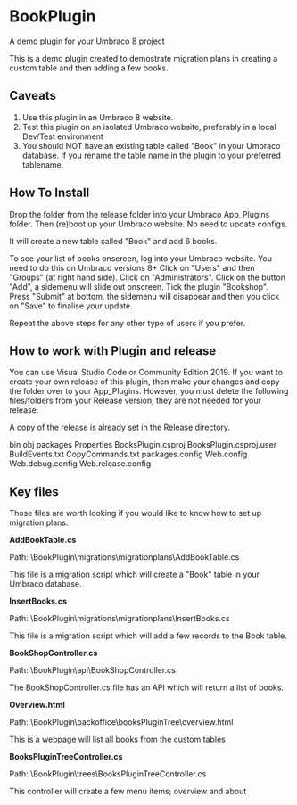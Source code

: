 # BookPlugin
A demo plugin for your Umbraco 8 project

This is a demo plugin created to demostrate migration plans in creating a custom table and then adding a few books.

## Caveats

1. Use this plugin in an Umbraco 8 website.
2. Test this plugin on an isolated Umbraco website, preferably in a local Dev/Test environment
3. You should NOT have an existing table called "Book" in your Umbraco database. If you rename the table name in the plugin to your preferred tablename.

## How To Install

Drop the folder from the release folder into your Umbraco App_Plugins folder. Then (re)boot up your Umbraco website. No need to update configs.

It will create a new table called "Book" and add 6 books.

To see your list of books onscreen, log into your Umbraco website. You need to do this on Umbraco versions 8+ Click on "Users" and then "Groups" (at right hand side). Click on "Administrators". Click on the button "Add", a sidemenu will slide out onscreen. Tick the plugin "Bookshop". Press "Submit" at bottom, the sidemenu will disappear and then you click on "Save" to finalise your update.

Repeat the above steps for any other type of users if you prefer.

## How to work with Plugin and release

You can use Visual Studio Code or Community Edition 2019. If you want to create your own release of this plugin, then make your changes and copy the folder over to your App_Plugins. However, you must delete the following files/folders from your Release version, they are not needed for your release.

A copy of the release is already set in the Release directory.

bin
obj
packages
Properties
BooksPlugin.csproj
BooksPlugin.csproj.user
BuildEvents.txt
CopyCommands.txt
packages.config
Web.config
Web.debug.config
Web.release.config

## Key files

Those files are worth looking if you would like to know how to set up migration plans.

**AddBookTable.cs**

Path: \BookPlugin\migrations\migrationplans\AddBookTable.cs

This file is a migration script which will create a "Book" table in your Umbraco database.

**InsertBooks.cs**

Path: \BookPlugin\migrations\migrationplans\InsertBooks.cs

This file is a migration script which will add a few records to the Book table. 

**BookShopController.cs**

Path: \BookPlugin\api\BookShopController.cs

The BookShopController.cs file has an API which will return a list of books.

**Overview.html**

Path: \BookPlugin\backoffice\booksPluginTree\overview.html

This is a webpage will list all books from the custom tables

**BooksPluginTreeController.cs**

Path: \BookPlugin\trees\BooksPluginTreeController.cs

This controller will create a few menu items; overview and about